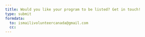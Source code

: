 ```yaml
---
title: Would you like your program to be listed? Get in touch!
type: submit
formdata:
  to: ismailivolunteercanada@gmail.com
  cc:
---
```

